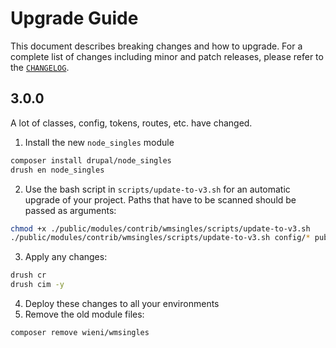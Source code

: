# Upgrade Guide

This document describes breaking changes and how to upgrade. For a
complete list of changes including minor and patch releases, please
refer to the [`CHANGELOG`](CHANGELOG.md).

## 3.0.0
A lot of classes, config, tokens, routes, etc. have changed.

1. Install the new `node_singles` module

```bash
composer install drupal/node_singles
drush en node_singles
```

2. Use the bash script in `scripts/update-to-v3.sh` for an 
automatic upgrade of your project. Paths that have to be scanned should be passed as arguments:

```bash
chmod +x ./public/modules/contrib/wmsingles/scripts/update-to-v3.sh
./public/modules/contrib/wmsingles/scripts/update-to-v3.sh config/* public/modules/custom/* public/themes/custom/* public/sites/*
```

3. Apply any changes:

```bash
drush cr
drush cim -y
```

4. Deploy these changes to all your environments
5. Remove the old module files:

```bash
composer remove wieni/wmsingles
```
